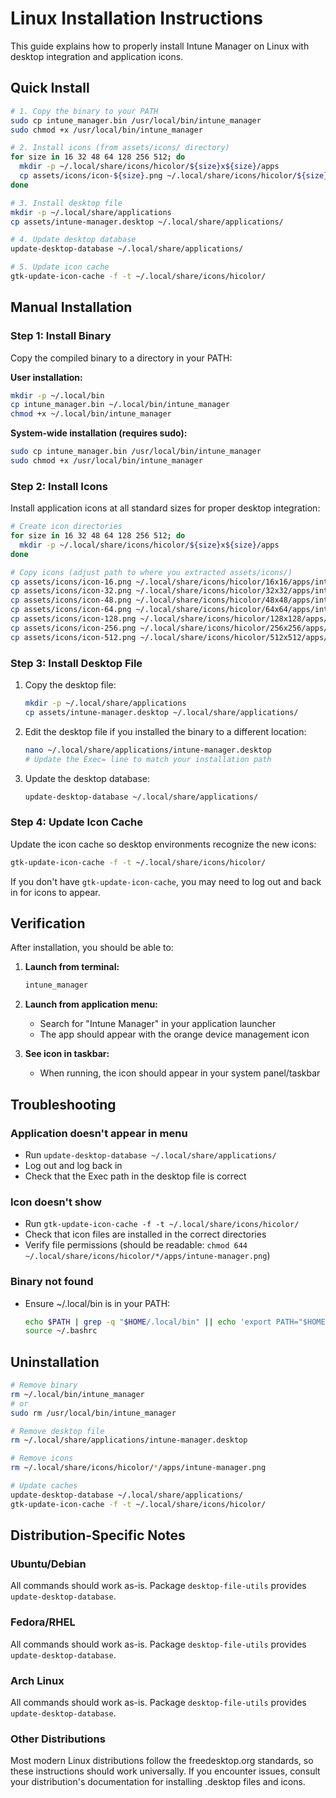 # Linux Installation Instructions

This guide explains how to properly install Intune Manager on Linux with desktop integration and application icons.

## Quick Install

```bash
# 1. Copy the binary to your PATH
sudo cp intune_manager.bin /usr/local/bin/intune_manager
sudo chmod +x /usr/local/bin/intune_manager

# 2. Install icons (from assets/icons/ directory)
for size in 16 32 48 64 128 256 512; do
  mkdir -p ~/.local/share/icons/hicolor/${size}x${size}/apps
  cp assets/icons/icon-${size}.png ~/.local/share/icons/hicolor/${size}x${size}/apps/intune-manager.png
done

# 3. Install desktop file
mkdir -p ~/.local/share/applications
cp assets/intune-manager.desktop ~/.local/share/applications/

# 4. Update desktop database
update-desktop-database ~/.local/share/applications/

# 5. Update icon cache
gtk-update-icon-cache -f -t ~/.local/share/icons/hicolor/
```

## Manual Installation

### Step 1: Install Binary

Copy the compiled binary to a directory in your PATH:

**User installation:**
```bash
mkdir -p ~/.local/bin
cp intune_manager.bin ~/.local/bin/intune_manager
chmod +x ~/.local/bin/intune_manager
```

**System-wide installation (requires sudo):**
```bash
sudo cp intune_manager.bin /usr/local/bin/intune_manager
sudo chmod +x /usr/local/bin/intune_manager
```

### Step 2: Install Icons

Install application icons at all standard sizes for proper desktop integration:

```bash
# Create icon directories
for size in 16 32 48 64 128 256 512; do
  mkdir -p ~/.local/share/icons/hicolor/${size}x${size}/apps
done

# Copy icons (adjust path to where you extracted assets/icons/)
cp assets/icons/icon-16.png ~/.local/share/icons/hicolor/16x16/apps/intune-manager.png
cp assets/icons/icon-32.png ~/.local/share/icons/hicolor/32x32/apps/intune-manager.png
cp assets/icons/icon-48.png ~/.local/share/icons/hicolor/48x48/apps/intune-manager.png
cp assets/icons/icon-64.png ~/.local/share/icons/hicolor/64x64/apps/intune-manager.png
cp assets/icons/icon-128.png ~/.local/share/icons/hicolor/128x128/apps/intune-manager.png
cp assets/icons/icon-256.png ~/.local/share/icons/hicolor/256x256/apps/intune-manager.png
cp assets/icons/icon-512.png ~/.local/share/icons/hicolor/512x512/apps/intune-manager.png
```

### Step 3: Install Desktop File

1. Copy the desktop file:
   ```bash
   mkdir -p ~/.local/share/applications
   cp assets/intune-manager.desktop ~/.local/share/applications/
   ```

2. Edit the desktop file if you installed the binary to a different location:
   ```bash
   nano ~/.local/share/applications/intune-manager.desktop
   # Update the Exec= line to match your installation path
   ```

3. Update the desktop database:
   ```bash
   update-desktop-database ~/.local/share/applications/
   ```

### Step 4: Update Icon Cache

Update the icon cache so desktop environments recognize the new icons:

```bash
gtk-update-icon-cache -f -t ~/.local/share/icons/hicolor/
```

If you don't have `gtk-update-icon-cache`, you may need to log out and back in for icons to appear.

## Verification

After installation, you should be able to:

1. **Launch from terminal:**
   ```bash
   intune_manager
   ```

2. **Launch from application menu:**
   - Search for "Intune Manager" in your application launcher
   - The app should appear with the orange device management icon

3. **See icon in taskbar:**
   - When running, the icon should appear in your system panel/taskbar

## Troubleshooting

### Application doesn't appear in menu

- Run `update-desktop-database ~/.local/share/applications/`
- Log out and log back in
- Check that the Exec path in the desktop file is correct

### Icon doesn't show

- Run `gtk-update-icon-cache -f -t ~/.local/share/icons/hicolor/`
- Check that icon files are installed in the correct directories
- Verify file permissions (should be readable: `chmod 644 ~/.local/share/icons/hicolor/*/apps/intune-manager.png`)

### Binary not found

- Ensure ~/.local/bin is in your PATH:
  ```bash
  echo $PATH | grep -q "$HOME/.local/bin" || echo 'export PATH="$HOME/.local/bin:$PATH"' >> ~/.bashrc
  source ~/.bashrc
  ```

## Uninstallation

```bash
# Remove binary
rm ~/.local/bin/intune_manager
# or
sudo rm /usr/local/bin/intune_manager

# Remove desktop file
rm ~/.local/share/applications/intune-manager.desktop

# Remove icons
rm ~/.local/share/icons/hicolor/*/apps/intune-manager.png

# Update caches
update-desktop-database ~/.local/share/applications/
gtk-update-icon-cache -f -t ~/.local/share/icons/hicolor/
```

## Distribution-Specific Notes

### Ubuntu/Debian
All commands should work as-is. Package `desktop-file-utils` provides `update-desktop-database`.

### Fedora/RHEL
All commands should work as-is. Package `desktop-file-utils` provides `update-desktop-database`.

### Arch Linux
All commands should work as-is. Package `desktop-file-utils` provides `update-desktop-database`.

### Other Distributions
Most modern Linux distributions follow the freedesktop.org standards, so these instructions should work universally. If you encounter issues, consult your distribution's documentation for installing .desktop files and icons.
